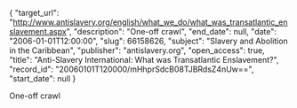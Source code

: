 {
  "target_url": "http://www.antislavery.org/english/what_we_do/what_was_transatlantic_enslavement.aspx", 
  "description": "One-off crawl", 
  "end_date": null, 
  "date": "2006-01-01T12:00:00", 
  "slug": 66158626, 
  "subject": "Slavery and Abolition in the Caribbean", 
  "publisher": "antislavery.org", 
  "open_access": true, 
  "title": "Anti-Slavery International: What was Transatlantic Enslavement?", 
  "record_id": "20060101T120000/mHhprSdcB08TJBRdsZ4nUw==", 
  "start_date": null
}

One-off crawl